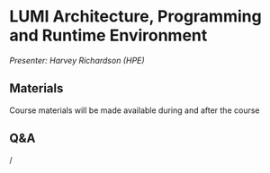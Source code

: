 # LUMI Architecture, Programming and Runtime Environment

*Presenter: Harvey Richardson (HPE)*

## Materials

Course materials will be made available during and after the course

<!--
Temporary location of materials (for the lifetime of the training project):

-   Slides: `/project/project_465002175/Slides/HPE/01_Architecture_PE_modules_slurm.pdf`
-->

<!--
Archived materials on LUMI:

-   Slides: `/appl/local/training/paow-20251022/files/LUMI-paow-20251022-1_01_Architecture_PE_modules_slurm.pdf`

-   Recording: `/appl/local/training/paow-20251022/recordings/1_01_HPE_PE.mp4`

These materials can only be distributed to actual users of LUMI (active user account).
-->

## Q&A

/
